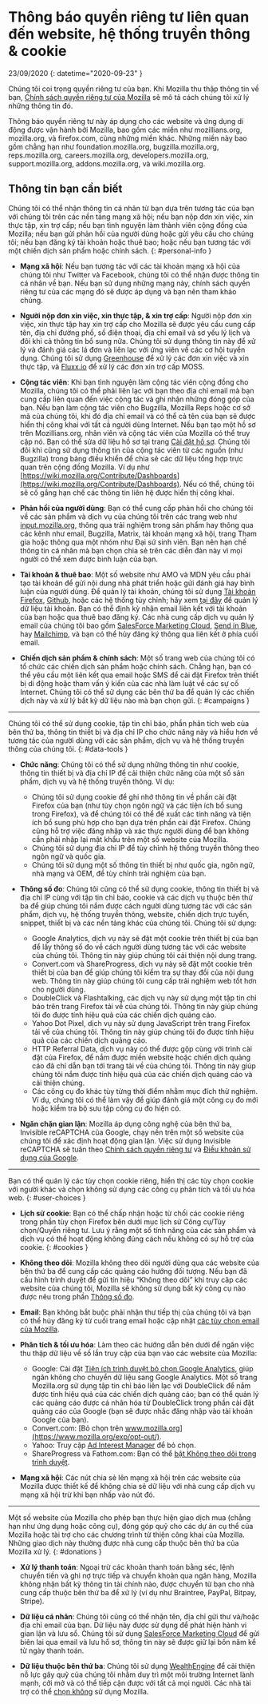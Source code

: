 # Thông báo quyền riêng tư liên quan đến website, hệ thống truyền thông & cookie

23/09/2020
{: datetime="2020-09-23" }

Chúng tôi coi trọng quyền riêng tư của bạn. Khi Mozilla thu thập thông tin về bạn, [Chính sách quyền riêng tư của Mozilla](https://www.mozilla.org/privacy/) sẽ mô tả cách chúng tôi xử lý những thông tin đó.

Thông báo quyền riêng tư này áp dụng cho các website và ứng dụng di động được vận hành bởi Mozilla, bao gồm các miền như mozillians.org, mozilla.org, và firefox.com, cùng những miền khác. Những miền này bao gồm chẳng hạn như foundation.mozilla.org, bugzilla.mozilla.org, reps.mozilla.org, careers.mozilla.org, developers.mozilla.org, support.mozilla.org, addons.mozilla.org, và wiki.mozilla.org.

## Thông tin bạn cần biết

Chúng tôi có thể nhận thông tin cá nhân từ bạn dựa trên tương tác của bạn với chúng tôi trên các nền tảng mạng xã hội; nếu bạn nộp đơn xin việc, xin thực tập, xin trợ cấp; nếu bạn tình nguyện làm thành viên cộng đồng của Mozilla; nếu bạn gửi phản hồi của người dùng hoặc gửi yêu cầu cho chúng tôi; nếu bạn đăng ký tài khoản hoặc thuê bao; hoặc nếu bạn tương tác với một chiến dịch sản phẩm hoặc chính sách. 
{: #personal-info }

* **Mạng xã hội**: Nếu bạn tương tác với các tài khoản mạng xã hội của chúng tôi như Twitter và Facebook, chúng tôi có thể nhận được thông tin cá nhân về bạn. Nếu bạn sử dụng những mạng này, chính sách quyền riêng tư của các mạng đó sẽ được áp dụng và bạn nên tham khảo chúng.

* **Người nộp đơn xin việc, xin thực tập, & xin trợ cấp**: Người nộp đơn xin việc, xin thực tập hay xin trợ cấp cho Mozilla sẽ được yêu cầu cung cấp tên, địa chỉ đường phố, số điện thoại, địa chỉ email và sơ yếu lý lịch và đôi khi cả thông tin bổ sung nữa. Chúng tôi sử dụng thông tin này để xử lý và đánh giá các lá đơn và liên lạc với ứng viên về các cơ hội tuyển dụng. Chúng tôi sử dụng [Greenhouse](https://www.greenhouse.io/privacy-policy) để xử lý các đơn xin việc và xin thực tập, và [Fluxx.io](https://www.fluxx.io/privacy-policy) để xử lý các đơn xin trợ cấp MOSS.

* **Cộng tác viên**: Khi bạn tình nguyện làm cộng tác viên cộng đồng cho Mozilla, chúng tôi có thể phải liên lạc với bạn theo địa chỉ email mà bạn cung cấp liên quan đến việc cộng tác và ghi nhận những đóng góp của bạn. Nếu bạn làm cộng tác viên cho Bugzilla, Mozilla Reps hoặc cơ sở mã của chúng tôi, khi đó địa chỉ email và có thể cả tên của bạn sẽ được hiển thị công khai với tất cả người dùng Internet. Nếu bạn tạo một hồ sơ trên Mozillians.org, nhân viên và cộng tác viên của Mozilla có thể truy cập nó. Bạn có thể sửa dữ liệu hồ sơ tại trang [Cài đặt hồ sơ](https://mozillians.org/user/edit). Chúng tôi đôi khi cũng sử dụng thông tin của cộng tác viên từ các nguồn (như Bugzilla) trong bảng điều khiển để chia sẻ các dữ liệu tổng hợp trực quan trên cộng đồng Mozilla. Ví dụ như [https://wiki.mozilla.org/Contribute/Dashboards](https://wiki.mozilla.org/Contribute/Dashboards). Nếu có thể, chúng tôi sẽ cố gắng hạn chế các thông tin liên hệ được hiển thị công khai.

* **Phản hồi của người dùng**: Bạn có thể cung cấp phản hồi cho chúng tôi về các sản phẩm và dịch vụ của chúng tôi trên các trang web như [input.mozilla.org](https://input.mozilla.org/), thông qua trải nghiệm trong sản phẩm hay thông qua các kênh như email, Bugzilla, Matrix, tài khoản mạng xã hội, trang Tham gia hoặc thông qua một nhóm như Đại sứ sinh viên. Bạn nên hạn chế thông tin cá nhân mà bạn chọn chia sẻ trên các diễn đàn này vì mọi người có thể xem được bình luận của bạn.

* **Tài khoản & thuê bao**: Một số website như AMO và MDN yêu cầu phải tạo tài khoản để gửi nội dung nhà phát triển hoặc gửi đánh giá hay bình luận của người dùng. Để quản lý tài khoản, chúng tôi sử dụng [Tài khoản Firefox](https://www.mozilla.org/privacy/firefox/), [Github](https://help.github.com/en/github/site-policy/github-privacy-statement#our-use-of-cookies-and-tracking), hoặc các hệ thống tùy chỉnh; hãy xem [tại đây](https://support.mozilla.org/kb/managing-account-data) để quản lý dữ liệu tài khoản. Bạn có thể định kỳ nhận email liên kết với tài khoản của bạn hoặc qua thuê bao đăng ký. Các nhà cung cấp dịch vụ quản lý email của chúng tôi bao gồm [SalesForce Marketing Cloud](https://www.marketingcloud.com/privacy-policy/website-privacy-statement/), [Send in Blue](https://www.sendinblue.com/legal/privacypolicy/), hay [Mailchimp](https://mailchimp.com/legal/privacy/), và bạn có thể hủy đăng ký thông qua liên kết ở phía cuối email. 

* **Chiến dịch sản phẩm & chính sách**: Một số trang web của chúng tôi có tổ chức các chiến dịch sản phẩm hoặc chính sách. Chẳng hạn, bạn có thể yêu cầu một liên kết qua email hoặc SMS để cài đặt Firefox trên thiết bị di động hoặc tham vấn ý kiến của các nhà làm luật về các sự cố Internet. Chúng tôi có thể sử dụng các bên thứ ba để quản lý các chiến dịch này và xử lý bất kỳ dữ liệu nào mà bạn chọn gửi. 
{: #campaigns }

---------------------------------------

Chúng tôi có thể sử dụng cookie, tập tin chỉ báo, phần phân tích web của bên thứ ba, thông tin thiết bị và địa chỉ IP cho chức năng này và hiểu hơn về tương tác của người dùng với các sản phẩm, dịch vụ và hệ thống truyền thông của chúng tôi. 
{: #data-tools }

* **Chức năng**: Chúng tôi có thể sử dụng những thông tin như cookie, thông tin thiết bị và địa chỉ IP để cải thiện chức năng của một số sản phẩm, dịch vụ và hệ thống truyền thông. Ví dụ:
    * Chúng tôi sử dụng cookie để ghi nhớ thông tin về phần cài đặt Firefox của bạn (như tùy chọn ngôn ngữ và các tiện ích bổ sung trong Firefox), và để chúng tôi có thể đề xuất các tính năng và tiện ích bổ sung phù hợp cho bạn dựa trên phần cài đặt Firefox. Chúng cũng hỗ trợ việc đăng nhập và xác thực người dùng để bạn không cần phải nhập lại mật khẩu trên một số website của Mozilla.
    * Chúng tôi sử dụng địa chỉ IP để tùy chỉnh hệ thống truyền thông theo ngôn ngữ và quốc gia.
    * Chúng tôi sử dụng một số thông tin thiết bị như quốc gia, ngôn ngữ, nhà mạng và OEM, để tùy chỉnh trải nghiệm của bạn.

* **Thông số đo**: Chúng tôi cũng có thể sử dụng cookie, thông tin thiết bị và địa chỉ IP cùng với tập tin chỉ báo, cookie và các dịch vụ thuộc bên thứ ba để giúp chúng tôi nắm được cách người dùng tương tác với các sản phẩm, dịch vụ, hệ thống truyền thông, website, chiến dịch trực tuyến, snippet, thiết bị và các nền tảng khác của chúng tôi. Chúng tôi sử dụng:
    * Google Analytics, dịch vụ này sẽ đặt một cookie trên thiết bị của bạn để lấy thông số đo về cách người dùng tương tác với các website của chúng tôi. Thông tin này giúp chúng tôi cải thiện nội dung trang.
    * Convert.com và ShareProgress, dịch vụ này sẽ đặt một cookie trên thiết bị của bạn để giúp chúng tôi kiểm tra sự thay đổi của nội dung web. Thông tin này giúp chúng tôi cung cấp trải nghiệm web tốt hơn cho người dùng.
    * DoubleClick và Flashtalking, các dịch vụ này sử dụng một tập tin chỉ báo trên trang Firefox tải về của chúng tôi. Thông tin này giúp chúng tôi đo được tính hiệu quả của các chiến dịch quảng cáo.
    * Yahoo Dot Pixel, dịch vụ này sử dụng JavaScript trên trang Firefox tải về của chúng tôi. Thông tin này giúp chúng tôi đo được tính hiệu quả của các chiến dịch quảng cáo.
    * HTTP Referral Data, dịch vụ này có thể được gộp cùng với trình cài đặt của Firefox, để nắm được miền website hoặc chiến dịch quảng cáo đã chỉ dẫn bạn tới trang tải về của chúng tôi. Thông tin này giúp chúng tôi nắm được tính hiệu quả của các chiến dịch quảng cáo và cải thiện chúng.
    * Các công cụ đo khác tùy từng thời điểm nhằm mục đích thử nghiệm. Ví dụ, chúng tôi có thể làm vậy để giúp đánh giá một công cụ đo mới hoặc kiểm tra bộ sưu tập công cụ đo hiện có.
  
* **Ngăn chặn gian lận**: Mozilla áp dụng công nghệ của bên thứ ba, Invisible reCAPTCHA của Google, chạy nền trên một số website của chúng tôi để xác định hoạt động gian lận. Việc sử dụng Invisible reCAPTCHA sẽ tuân theo [Chính sách quyền riêng tư](https://www.google.com/intl/policies/privacy/) và [Điều khoản sử dụng của Google](https://policies.google.com/terms).

---------------------------------------

Bạn có thể quản lý các tùy chọn cookie riêng, hiển thị các tùy chọn cookie với người khác và chọn không sử dụng các công cụ phân tích và tối ưu hóa web. 
{: #user-choices }

* **Lịch sử cookie**: Bạn có thể chấp nhận hoặc từ chối các cookie riêng trong phần tùy chọn Firefox bên dưới mục lịch sử Công cụ/Tùy chọn/Quyền riêng tư. Lưu ý rằng một số tính năng của các sản phẩm và dịch vụ có thể hoạt động không đúng cách nếu không có sự hỗ trợ của cookie. 
{: #cookies }

* **Không theo dõi**: Mozilla không theo dõi người dùng qua các website của bên thứ ba để cung cấp các quảng cáo hướng đối tượng. Nếu bạn đã cấu hình trình duyệt để gửi tín hiệu “Không theo dõi” khi truy câp các website của chúng tôi, Mozilla sẽ không sử dụng bất kỳ công cụ nào được nêu trong phần [Thông số đo](https://www.mozilla.org/privacy/websites/#data-tools).

* **Email**: Bạn không bắt buộc phải nhận thư tiếp thị của chúng tôi và bạn có thể hủy đăng ký từ cuối trang email hoặc cập nhật [các tùy chọn email của Mozilla](https://www.mozilla.org/newsletter/recovery/).

* **Phân tích & tối ưu hóa**: Làm theo các hướng dẫn bên dưới để ngăn việc thu thập dữ liệu về số lần truy cập của bạn vào các website của Mozilla:
    * Google: Cài đặt [Tiện ích trình duyệt bỏ chọn Google Analytics](https://tools.google.com/dlpage/gaoptout), giúp ngăn không cho chuyển dữ liệu sang Google Analytics. Một số trang Mozilla.org sử dụng tập tin chỉ báo liên lạc với DoubleClick để nắm được tính hiệu quả của các chiến dịch quảng cáo; bạn có thể quản lý các quảng cáo được cá nhân hóa từ DoubleClick trong phần cài đặt quảng cáo của Google (bạn sẽ được nhắc đăng nhập vào tài khoản Google của bạn).
    * Convert.com: [Bỏ chọn trên www.mozilla.org](https://www.mozilla.org/exp/opt-out/).
    * Yahoo: Truy cập [Ad Interest Manager](https://aim.yahoo.com/aim/us/en/optout/) để bỏ chọn.
    * ShareProgress và Fathom.com: Bạn có thể [bật Không theo dõi trong trình duyệt](https://support.mozilla.org/kb/how-do-i-turn-do-not-track-feature).

* **Mạng xã hội**: Các nút chia sẻ lên mạng xã hội trên các website của Mozilla được thiết kế để không chia sẻ dữ liệu với nhà cung cấp dịch vụ mạng xã hội trừ khi bạn nhấp vào nút đó.

---------------------------------------

Một số website của Mozilla cho phép bạn thực hiện giao dịch mua (chẳng hạn như ứng dụng hoặc công cụ), đóng góp quỹ cho các dự án cụ thể của Mozilla hoặc tài trợ cho các chương trình từ thiện công khai của Mozilla. Những giao dịch này thường được nhà cung cấp thuộc bên thứ ba của Mozilla xử lý. 
{: #donations }

* **Xử lý thanh toán**: Ngoại trừ các khoản thanh toán bằng séc, lệnh chuyển tiền và ghi nợ trực tiếp và chuyển khoản qua ngân hàng, Mozilla không nhận bất kỳ thông tin tài chính nào, được chuyển từ bạn cho nhà cung cấp thuộc bên thứ ba để xử lý (ví dụ như Braintree, PayPal, Bitpay, Stripe).

* **Dữ liệu cá nhân**: Chúng tôi cũng có thể nhận tên, địa chỉ gửi thư và/hoặc địa chỉ email của bạn. Dữ liệu này được sử dụng để phát hiện hành vi gian lận và lưu sổ. Chúng tôi sử dụng [SalesForce Marketing Cloud](https://www.marketingcloud.com/privacy-policy/website-privacy-statement/) để gửi biên lai qua email và lưu hồ sơ, thông tin này sẽ được giữ lại bốn năm kể từ ngày thanh toán. 

* **Dữ liệu thuộc bên thứ ba**: Chúng tôi sử dụng [WealthEngine](https://www.wealthengine.com/wealthengine-inc-privacy-policy/) để cải thiện nỗ lực gây quỹ của chúng tôi nhằm duy trì một môi trường Internet lành mạnh, cởi mở và có thể tiếp cận được với tất cả mọi người. Các nhà tài trợ có thể [chọn không](https://app.onetrust.com/app/#/webform/4ba08202-2ede-4934-a89e-f0b0870f95f0) sử dụng Mozilla.
